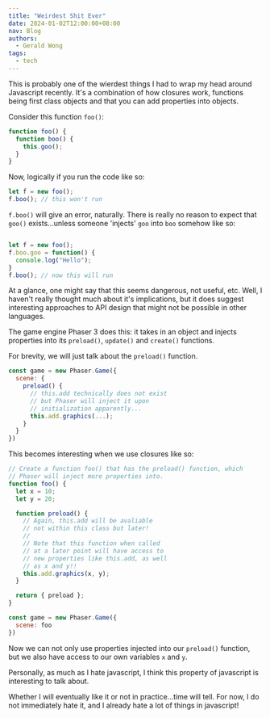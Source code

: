 ```yaml
---
title: "Weirdest Shit Ever"
date: 2024-01-02T12:00:00+08:00
nav: Blog
authors:
  - Gerald Wong
tags:
  - tech
---
```


This is probably one of the wierdest things I had to wrap my head around Javascript recently. 
It's a combination of how closures work, functions being first class objects and that you can add properties into objects.

<!--more-->

Consider this function `foo()`:

```js
function foo() {
  function boo() {
    this.goo();
  }
}

```

Now, logically if you run the code like so:

```js
let f = new foo();
f.boo(); // this won't run

```

`f.boo()` will give an error, naturally. 
There is really no reason to expect that `goo()` exists...unless someone 'injects' `goo` into `boo` somehow like so:

```js

let f = new foo();
f.boo.goo = function() {
  console.log("Hello");
}
f.boo(); // now this will run
```

At a glance, one might say that this seems dangerous, not useful, etc. 
Well, I haven't really thought much about it's implications, but it does suggest interesting approaches to API design that might not be possible in other languages.

The game engine Phaser 3 does this: it takes in an object and injects properties into its `preload()`, `update()` and `create()` functions.

For brevity, we will just talk about the `preload()` function.

```js
const game = new Phaser.Game({
  scene: { 
    preload() {
      // this.add technically does not exist
      // but Phaser will inject it upon 
      // initialization apparently...
      this.add.graphics(...); 
    }
  } 
})
```

This becomes interesting when we use closures like so:

```js
// Create a function foo() that has the preload() function, which
// Phaser will inject more properties into.
function foo() {
  let x = 10;
  let y = 20;

  function preload() {
    // Again, this.add will be avaliable
    // not within this class but later!
    //
    // Note that this function when called
    // at a later point will have access to
    // new properties like this.add, as well 
    // as x and y!!
    this.add.graphics(x, y);
  }

  return { preload };
}

const game = new Phaser.Game({
  scene: foo
})
```

Now we can not only use properties injected into our `preload()` function,
but we also have access to our own variables `x` and `y`.

Personally, as much as I hate javascript, I think this property of javascript is interesting to talk about. 

Whether I will eventually like it or not in practice...time will tell. 
For now, I do not immediately hate it, and I already hate a lot of things in javascript!





